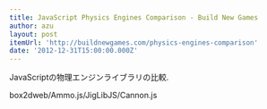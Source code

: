 ```yaml
---
title: JavaScript Physics Engines Comparison - Build New Games
author: azu
layout: post
itemUrl: 'http://buildnewgames.com/physics-engines-comparison'
date: '2012-12-31T15:00:00.000Z'
---
```

JavaScriptの物理エンジンライブラリの比較.

box2dweb/Ammo.js/JigLibJS/Cannon.js
